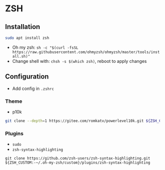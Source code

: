 # ZSH

## Installation

```bash
sudo apt install zsh
```

- Oh my zsh: `sh -c "$(curl -fsSL https://raw.githubusercontent.com/ohmyzsh/ohmyzsh/master/tools/install.sh)"`
- Change shell with: `chsh -s $(which zsh)`, reboot to apply changes 



## Configuration

- Add config in `.zshrc`

### Theme

- p10k

```bash
git clone --depth=1 https://gitee.com/romkatv/powerlevel10k.git ${ZSH_CUSTOM:-$HOME/.oh-my-zsh/custom}/themes/powerlevel10k
```



### Plugins

- `sudo`
- `zsh-syntax-highlighting`

```
git clone https://github.com/zsh-users/zsh-syntax-highlighting.git ${ZSH_CUSTOM:-~/.oh-my-zsh/custom}/plugins/zsh-syntax-highlighting
```

